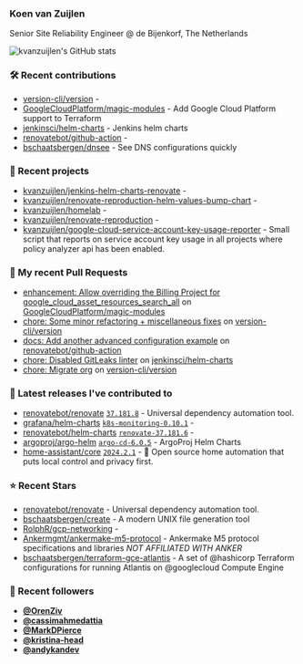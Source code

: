 ### Koen van Zuijlen

Senior Site Reliability Engineer @ de Bijenkorf, The Netherlands

![kvanzuijlen's GitHub stats](https://github-readme-stats.vercel.app/api?username=kvanzuijlen&show=reviews,discussions_started,discussions_answered,prs_merged,prs_merged_percentage&show_icons=true&theme=dark&cache_seconds=86400)

### 🛠️ Recent contributions

- [version-cli/version](https://github.com/version-cli/version) - 
- [GoogleCloudPlatform/magic-modules](https://github.com/GoogleCloudPlatform/magic-modules) - Add Google Cloud Platform support to Terraform
- [jenkinsci/helm-charts](https://github.com/jenkinsci/helm-charts) - Jenkins helm charts
- [renovatebot/github-action](https://github.com/renovatebot/github-action) - 
- [bschaatsbergen/dnsee](https://github.com/bschaatsbergen/dnsee) - See DNS configurations quickly

### 🌱 Recent projects

- [kvanzuijlen/jenkins-helm-charts-renovate](https://github.com/kvanzuijlen/jenkins-helm-charts-renovate) - 
- [kvanzuijlen/renovate-reproduction-helm-values-bump-chart](https://github.com/kvanzuijlen/renovate-reproduction-helm-values-bump-chart) - 
- [kvanzuijlen/homelab](https://github.com/kvanzuijlen/homelab) - 
- [kvanzuijlen/renovate-reproduction](https://github.com/kvanzuijlen/renovate-reproduction) - 
- [kvanzuijlen/google-cloud-service-account-key-usage-reporter](https://github.com/kvanzuijlen/google-cloud-service-account-key-usage-reporter) - Small script that reports on service account key usage in all projects where policy analyzer api has been enabled.

### 🚧 My recent Pull Requests

- [enhancement: Allow overriding the Billing Project for google_cloud_asset_resources_search_all](https://github.com/GoogleCloudPlatform/magic-modules/pull/9935) on [GoogleCloudPlatform/magic-modules](https://github.com/GoogleCloudPlatform/magic-modules)
- [chore: Some minor refactoring &#43; miscellaneous fixes](https://github.com/version-cli/version/pull/13) on [version-cli/version](https://github.com/version-cli/version)
- [docs: Add another advanced configuration example](https://github.com/renovatebot/github-action/pull/814) on [renovatebot/github-action](https://github.com/renovatebot/github-action)
- [chore: Disabled GitLeaks linter](https://github.com/jenkinsci/helm-charts/pull/1003) on [jenkinsci/helm-charts](https://github.com/jenkinsci/helm-charts)
- [chore: Migrate org](https://github.com/version-cli/version/pull/12) on [version-cli/version](https://github.com/version-cli/version)

### 🚀 Latest releases I've contributed to

- [renovatebot/renovate](https://github.com/renovatebot/renovate) [`37.181.8`](https://github.com/renovatebot/renovate/releases/tag/37.181.8) - Universal dependency automation tool.
- [grafana/helm-charts](https://github.com/grafana/helm-charts) [`k8s-monitoring-0.10.1`](https://github.com/grafana/helm-charts/releases/tag/k8s-monitoring-0.10.1) - 
- [renovatebot/helm-charts](https://github.com/renovatebot/helm-charts) [`renovate-37.181.6`](https://github.com/renovatebot/helm-charts/releases/tag/renovate-37.181.6) - 
- [argoproj/argo-helm](https://github.com/argoproj/argo-helm) [`argo-cd-6.0.5`](https://github.com/argoproj/argo-helm/releases/tag/argo-cd-6.0.5) - ArgoProj Helm Charts
- [home-assistant/core](https://github.com/home-assistant/core) [`2024.2.1`](https://github.com/home-assistant/core/releases/tag/2024.2.1) - :house_with_garden: Open source home automation that puts local control and privacy first.

### ⭐ Recent Stars

- [renovatebot/renovate](https://github.com/renovatebot/renovate) - Universal dependency automation tool.
- [bschaatsbergen/create](https://github.com/bschaatsbergen/create) - A modern UNIX file generation tool
- [RolphR/gcp-networking](https://github.com/RolphR/gcp-networking) - 
- [Ankermgmt/ankermake-m5-protocol](https://github.com/Ankermgmt/ankermake-m5-protocol) - Ankermake M5 protocol specifications and libraries *NOT AFFILIATED WITH ANKER*
- [bschaatsbergen/terraform-gce-atlantis](https://github.com/bschaatsbergen/terraform-gce-atlantis) - A set of @hashicorp Terraform configurations for running Atlantis on @googlecloud Compute Engine

### 👀 Recent followers

- [**@OrenZiv**](https://github.com/OrenZiv)
- [**@cassimahmedattia**](https://github.com/cassimahmedattia)
- [**@MarkDPierce**](https://github.com/MarkDPierce)
- [**@kristina-head**](https://github.com/kristina-head)
- [**@andykandev**](https://github.com/andykandev)
